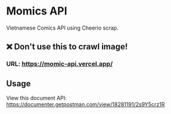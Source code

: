 # Momics API

Vietnamese Comics API using Cheerio scrap.

## ❌ Don't use this to crawl image!

### **URL**: https://momic-api.vercel.app/

## Usage

View this document API: https://documenter.getpostman.com/view/18281191/2s9Y5crz1R
